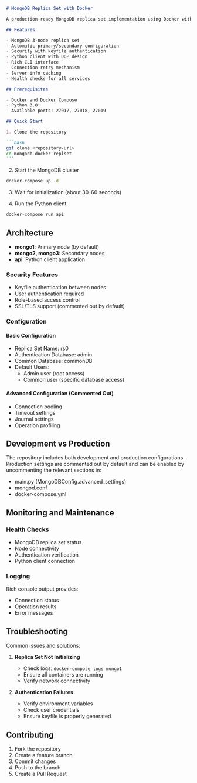 ````markdown
# MongoDB Replica Set with Docker

A production-ready MongoDB replica set implementation using Docker with Python client integration.

## Features

- MongoDB 3-node replica set
- Automatic primary/secondary configuration
- Security with keyfile authentication
- Python client with OOP design
- Rich CLI interface
- Connection retry mechanism
- Server info caching
- Health checks for all services

## Prerequisites

- Docker and Docker Compose
- Python 3.8+
- Available ports: 27017, 27018, 27019

## Quick Start

1. Clone the repository

```bash
git clone <repository-url>
cd mongodb-docker-replset
```
````

2. Start the MongoDB cluster

```bash
docker-compose up -d
```

3. Wait for initialization (about 30-60 seconds)

4. Run the Python client

```bash
docker-compose run api
```

## Architecture

- **mongo1**: Primary node (by default)
- **mongo2, mongo3**: Secondary nodes
- **api**: Python client application

### Security Features

- Keyfile authentication between nodes
- User authentication required
- Role-based access control
- SSL/TLS support (commented out by default)

### Configuration

#### Basic Configuration

- Replica Set Name: rs0
- Authentication Database: admin
- Common Database: commonDB
- Default Users:
  - Admin user (root access)
  - Common user (specific database access)

#### Advanced Configuration (Commented Out)

- Connection pooling
- Timeout settings
- Journal settings
- Operation profiling

## Development vs Production

The repository includes both development and production configurations. Production settings are commented out by default and can be enabled by uncommenting the relevant sections in:

- main.py (MongoDBConfig.advanced_settings)
- mongod.conf
- docker-compose.yml

## Monitoring and Maintenance

### Health Checks

- MongoDB replica set status
- Node connectivity
- Authentication verification
- Python client connection

### Logging

Rich console output provides:

- Connection status
- Operation results
- Error messages

## Troubleshooting

Common issues and solutions:

1. **Replica Set Not Initializing**

   - Check logs: `docker-compose logs mongo1`
   - Ensure all containers are running
   - Verify network connectivity

2. **Authentication Failures**
   - Verify environment variables
   - Check user credentials
   - Ensure keyfile is properly generated

## Contributing

1. Fork the repository
2. Create a feature branch
3. Commit changes
4. Push to the branch
5. Create a Pull Request
